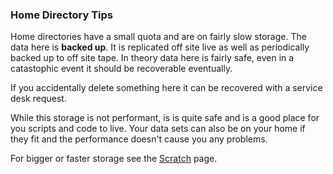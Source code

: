 ### Home Directory Tips

Home directories have a small quota and are on fairly slow storage.  The data here is **backed up**.  It is replicated off site live as well as periodically backed up to off site tape.  In theory data here is fairly safe, even in a catastophic event it should be recoverable eventually.

If you accidentally delete something here it can be recovered with a service desk request.

While this storage is not performant, is is quite safe and is a good place for you scripts and code to live.  Your data sets can also be on your home if they fit and the performance doesn't cause you any problems.

For bigger or faster storage see the [Scratch](scratch.md) page.
